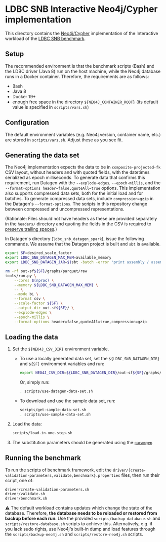 # LDBC SNB Interactive Neo4j/Cypher implementation

This directory contains the [Neo4j/Cypher](http://www.opencypher.org/) implementation of the Interactive workload of the [LDBC SNB benchmark](https://github.com/ldbc/ldbc_snb_docs).

## Setup

The recommended environment is that the benchmark scripts (Bash) and the LDBC driver (Java 8) run on the host machine, while the Neo4j database runs in a Docker container. Therefore, the requirements are as follows:

* Bash
* Java 8
* Docker 19+
* enough free space in the directory `${NEO4J_CONTAINER_ROOT}` (its default value is specified in `scripts/vars.sh`)

## Configuration

The default environment variables (e.g. Neo4j version, container name, etc.) are stored in `scripts/vars.sh`. Adjust these as you see fit.

## Generating the data set

The Neo4j implementation expects the data to be in `composite-projected-fk` CSV layout, without headers and with quoted fields, with the datetimes serialized as epoch milliseconds.
To generate data that confirms this requirement, run Datagen with the `--explode-edges`, `--epoch-millis`, and the `--format-options header=false,quoteAll=true` options.
This implementation also supports compressed data sets, both for the initial load and for batches. To generate compressed data sets, include `compression=gzip` in the Datagen's `--format-options`. The scripts in this repository change between compressed and uncompressed representations.

(Rationale: Files should not have headers as these are provided separately in the `headers/` directory and quoting the fields in the CSV is required to [preserve trailing spaces](https://neo4j.com/docs/operations-manual/4.3/tools/neo4j-admin-import/#import-tool-header-format).)

In Datagen's directory (`ldbc_snb_datagen_spark`), issue the following commands. We assume that the Datagen project is built and `sbt` is available.

```bash
export SF=desired_scale_factor
export LDBC_SNB_DATAGEN_MAX_MEM=available_memory
export LDBC_SNB_DATAGEN_JAR=$(sbt -batch -error 'print assembly / assemblyOutputPath')
```

```bash
rm -rf out-sf${SF}/graphs/parquet/raw
tools/run.py \
    --cores $(nproc) \
    --memory ${LDBC_SNB_DATAGEN_MAX_MEM} \
    -- \
    --mode bi \
    --format csv \
    --scale-factor ${SF} \
    --output-dir out-sf${SF}/ \
    --explode-edges \
    --epoch-millis \
    --format-options header=false,quoteAll=true,compression=gzip
```

## Loading the data

1. Set the `${NEO4J_CSV_DIR}` environment variable.

    * To use a locally generated data set, set the `${LDBC_SNB_DATAGEN_DIR}` and `${SF}` environment variables and run:

        ```bash
        export NEO4J_CSV_DIR=${LDBC_SNB_DATAGEN_DIR}/out-sf${SF}/graphs/csv/bi/composite-projected-fk/
        ```

        Or, simply run:

        ```bash
        . scripts/use-datagen-data-set.sh
        ```

    * To download and use the sample data set, run:

        ```bash
        scripts/get-sample-data-set.sh
        . scripts/use-sample-data-set.sh
        ```

1. Load the data:

    ```bash
    scripts/load-in-one-step.sh
    ```

2. The substitution parameters should be generated using the [`paramgen`](https://github.com/ldbc/ldbc_snb_interactive_driver/tree/v2-dev/paramgen).

## Running the benchmark

To run the scripts of benchmark framework, edit the `driver/{create-validation-parameters,validate,benchmark}.properties` files, then run their script, one of:

```bash
driver/create-validation-parameters.sh
driver/validate.sh
driver/benchmark.sh
```

:warning: The default workload contains updates which change the state of the database. Therefore, **the database needs to be reloaded or restored from backup before each run**. Use the provided `scripts/backup-database.sh` and `scripts/restore-database.sh` scripts to achieve this. Alternatively, e.g. if you lack sudo rights, use Neo4j's built-in dump and load features through the `scripts/backup-neo4j.sh` and `scripts/restore-neo4j.sh` scripts.
